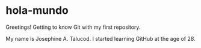 # hola-mundo
Greetings! Getting to know Git with my first repository.

My name is Josephine A. Talucod.  I started learning GitHub at the age of 28.
